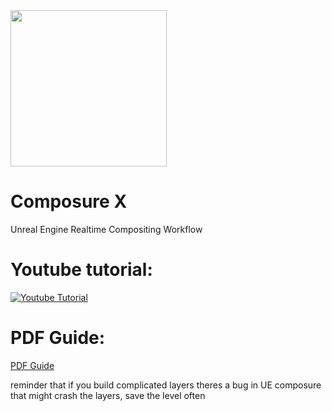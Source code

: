 <img src="https://github.com/dpredie/ComposureX/blob/main/Content/ComposureX/CXLogo.png" width="250">

# Composure X  
Unreal Engine Realtime Compositing Workflow

# Youtube tutorial:
[![Youtube Tutorial](https://img.youtube.com/vi/0EUVEA7diaI/0.jpg)](https://www.youtube.com/watch?v=0EUVEA7diaI)


# PDF Guide: 
<a href="https://github.com/dpredie/ComposureX/blob/main/Composure%20X%20-%20Realtime%20Compositing%20Workflow.pdf" target="_blank">PDF Guide</a>



reminder that if you build complicated layers theres a bug in UE composure that might crash the layers, save the level often
